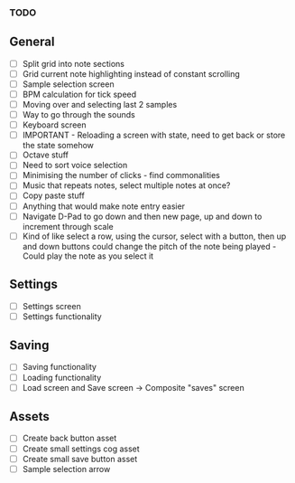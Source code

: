 ### TODO

## General

-   [ ] Split grid into note sections
-   [ ] Grid current note highlighting instead of constant scrolling
-   [ ] Sample selection screen
-   [ ] BPM calculation for tick speed
-   [ ] Moving over and selecting last 2 samples
-   [ ] Way to go through the sounds
-   [ ] Keyboard screen
-   [ ] IMPORTANT - Reloading a screen with state, need to get back or store the state somehow
-   [ ] Octave stuff
-   [ ] Need to sort voice selection
-   [ ] Minimising the number of clicks - find commonalities
-   [ ] Music that repeats notes, select multiple notes at once?
-   [ ] Copy paste stuff
-   [ ] Anything that would make note entry easier
-   [ ] Navigate D-Pad to go down and then new page, up and down to increment through scale
-   [ ] Kind of like select a row, using the cursor, select with a button, then up and down buttons could change the pitch of the note being played - Could play the note as you select it

## Settings

-   [ ] Settings screen
-   [ ] Settings functionality

## Saving

-   [ ] Saving functionality
-   [ ] Loading functionality
-   [ ] Load screen and Save screen -> Composite "saves" screen

## Assets

-   [ ] Create back button asset
-   [ ] Create small settings cog asset
-   [ ] Create small save button asset
-   [ ] Sample selection arrow
